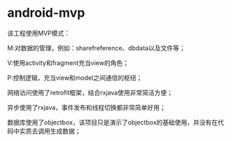 # android-mvp
该工程使用MVP模式：

M:对数据的管理，例如：sharefreference、dbdata以及文件等；

V:使用activity和fragment充当view的角色；

P:控制逻辑，充当view和model之间通信的枢纽；

网络访问使用了retrofit框架，结合rxjava使用非常简洁方便；

异步使用了rxjava，事件发布和线程切换都非常简单好用；

数据库使用了objectbox，该项目只是演示了objectbox的基础使用，并没有在代码中实质去调用生成数据；
